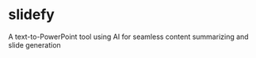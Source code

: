 # slidefy
A  text-to-PowerPoint tool using AI for seamless content summarizing and slide generation
